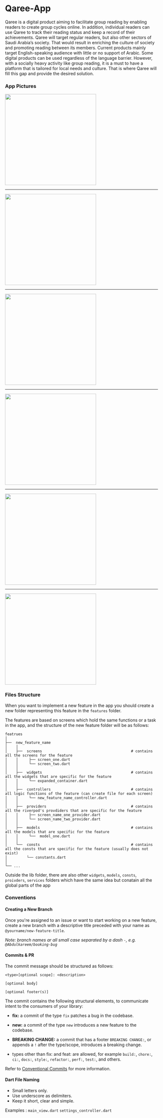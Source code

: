 # Qaree-App

Qaree is a digital product aiming to facilitate group reading by enabling readers to create group cycles online. In addition, individual readers can use Qaree to track their reading status and keep a record of their achievements. Qaree will target regular readers, but also other sectors of Saudi Arabia’s society. That would result in enriching the culture of society and promoting reading between its members. Current products mainly target English-speaking audience with little or no support of Arabic. Some digital products can be used regardless of the language barrier. However, with a socially heavy activity like group reading, it is a must to have a platform that is tailored for local needs and culture. That is where Qaree will fill this gap and provide the desired solution. 


### App Pictures 

<img src="https://github.com/AbdulkareemKR/qaree_app/assets/76615134/a6c33225-b2f1-4cbd-a21a-982b656f6801" width="300">

---

<img src="https://github.com/AbdulkareemKR/qaree_app/assets/76615134/e88f5746-c733-4a7f-b434-d83b8bee2482" width="300">

---

<img src="https://github.com/AbdulkareemKR/qaree_app/assets/76615134/f9457bbd-e598-4419-a38a-b1b1c231e674" width="300">

---

<img src="https://github.com/AbdulkareemKR/qaree_app/assets/76615134/ec41ae15-e45d-4d78-974a-0fcf91a69f1d" width="300">

---

<img src="https://github.com/AbdulkareemKR/qaree_app/assets/76615134/e6f8ea8a-95a0-418e-a71c-5e236281813f" width="300">

---

<img src="https://github.com/AbdulkareemKR/qaree_app/assets/76615134/8431f7ac-f82a-434a-b5d6-71fabeaab253" width="300">




### Files Structure

When you want to implement a new feature in the app you should create a new folder representing this feature in the `features` folder.

The features are based on screens which hold the same functions or a task in the app, and the structure of the new feature folder will be as follows:

    featrues
    │ 
    ├──  new_feature_name
    │    │
    │    ├──  screens                                         # contains all the screens for the feature
    │    │     ├── screen_one.dart              
    │    │     └── screen_two.dart
    │    │
    │    ├──  widgets                                         # contains all the widgets that are specific for the feature
    │    │     └── expanded_container.dart              
    │    │     
    │    ├──  controllers                                     # contains all logic functions of the feature (can create file for each screen)
    │    │     └── new_feature_name_controller.dart         
    │    │
    │    ├──  providers                                       # contains all the riverpod's provdiders that are specific for the feature
    │    │     ├── screen_name_one_provider.dart            
    │    │     └── screen_name_two_provider.dart
    │    │
    │    ├──  models                                          # contains all the models that are specific for the feature
    │    │     └──  model_one.dart           
    │    │
    │    └──  consts                                          # contains all the consts that are specific for the feature (usually does not exist)
    │         └── constants.dart       
    │    
    └── ...

    

Outside the lib folder, there are also other `widgets`, `models`, `consts`, `proivders`, `services` folders which have the same idea but conatain all the global parts of the app 


### Conventions

#### Creating a New Branch

Once you're assigned to an issue or want to start working on a new feature, create a new branch with a descriptive title preceded with your name as `@yourname/new-feature-title`.

_Note: branch names ar all small case separated by a dash `-`, e.g. `@Abdulkareem/booking-bug`_

#### Commits & PR

The commit message should be structured as follows:

```
<type>[optional scope]: <description>

[optional body]

[optional footer(s)]
```

The commit contains the following structural elements, to communicate intent to the consumers of your library:

* **fix:** a commit of the type `fix` patches a bug in the codebase.

* **new:** a commit of the type `new` introduces a new feature to the codebase.

* **BREAKING CHANGE:** a commit that has a footer `BREAKING CHANGE:`, or appends a `!` after the type/scope, introduces a breaking change.

* types other than fix: and feat: are allowed, for example `build:`, `chore:`, `ci:`, `docs:`, `style:`, `refactor:`, `perf:`, `test:`, and others.
 
Refer to [Conventional Commits](https://www.conventionalcommits.org/en/v1.0.0/) for more information. 


#### Dart File Naming
* Small letters only.
* Use underscore as delimiters.
* Keep it short, clear and simple.

Examples :
`main_view.dart`
`settings_controller.dart`
